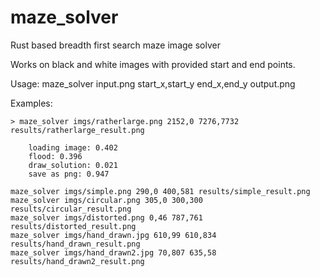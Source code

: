 # maze_solver
Rust based breadth first search maze image solver

Works on black and white images with provided start and end points. 

Usage:
    maze_solver input.png start_x,start_y end_x,end_y output.png 

Examples:

    > maze_solver imgs/ratherlarge.png 2152,0 7276,7732 results/ratherlarge_result.png

        loading image: 0.402
        flood: 0.396
        draw_solution: 0.021
        save as png: 0.947

    maze_solver imgs/simple.png 290,0 400,581 results/simple_result.png 
    maze_solver imgs/circular.png 305,0 300,300 results/circular_result.png
    maze_solver imgs/distorted.png 0,46 787,761 results/distorted_result.png
    maze_solver imgs/hand_drawn.jpg 610,99 610,834 results/hand_drawn_result.png 
    maze_solver imgs/hand_drawn2.jpg 70,807 635,58 results/hand_drawn2_result.png

